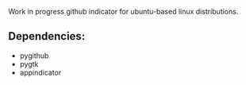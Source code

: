 Work in progress github indicator for ubuntu-based linux distributions.

## Dependencies:

- pygithub
- pygtk
- appindicator

